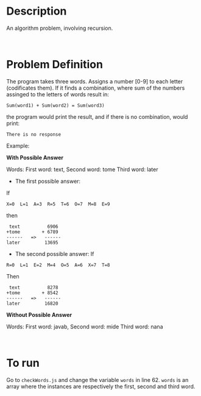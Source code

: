 # Description
An algorithm problem, involving recursion.

<br/>

# Problem Definition

The program takes three words. Assigns a number [0-9] to each letter (codificates them).
If it finds a combination, where sum of the numbers assinged to the letters of words result in:
```
Sum(word1) + Sum(word2) = Sum(word3)
```
the program would print the result, and if there is no combination, would print:
```
There is no response
```

Example:

**With Possible Answer**

Words: 
First word: text,
Second word: tome
Third word: later

- The first possible answer:

If 
```
X=0  L=1  A=3  R=5  T=6  O=7  M=8  E=9
```
then



```
 text          6906
+tome        + 6789 
------   =>   ------
later         13695 
```
- The second possible answer:
If
```
R=0  L=1  E=2  M=4  O=5  A=6  X=7  T=8
```
Then
```
 text          8278
+tome        + 8542 
------   =>   ------
later         16820
```

**Without Possible Answer**

Words: 
First word: javab,
Second word: mide
Third word: nana

<br/>

# To run
Go to `checkWords.js` and change the variable `words` in line 62. `words` is an array where the instances are respectively the first, second and third word.